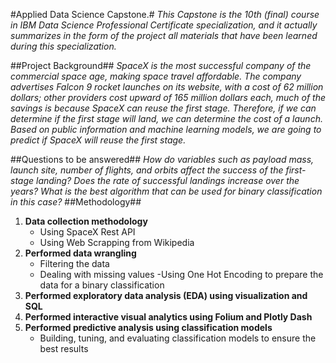 #Applied Data Science Capstone.#
*This Capstone is the 10th (final) course in IBM Data Science Professional Certificate specialization, and it actually summarizes in the form of the project all materials that have been learned during this specialization.*

##Project Background##
*SpaceX is the most successful company of the commercial space age, making space travel affordable. The company advertises Falcon 9 rocket launches on its website, with a cost of 62 million dollars; other providers cost upward of 165 million dollars each, much of the savings is because SpaceX can reuse the first stage. Therefore, if we can determine if the first stage will land, we can determine the cost of a launch. Based on public information and machine learning models, we are going to predict if SpaceX will reuse the first stage.*

##Questions to be answered##
*How do variables such as payload mass, launch site, number of flights, and orbits affect the success of the first-stage landing?
Does the rate of successful landings increase over the years?
What is the best algorithm that can be used for binary classification in this case?*
##Methodology##
1. **Data collection methodology**
    - Using SpaceX Rest API
    - Using Web Scrapping from Wikipedia
2. **Performed data wrangling**
    - Filtering the data
    - Dealing with missing values
  -Using One Hot Encoding to prepare the data for a binary classification
3. **Performed exploratory data analysis (EDA) using visualization and SQL**
4. **Performed interactive visual analytics using Folium and Plotly Dash**
5. **Performed predictive analysis using classification models**
    - Building, tuning, and evaluating classification models to ensure the best results
